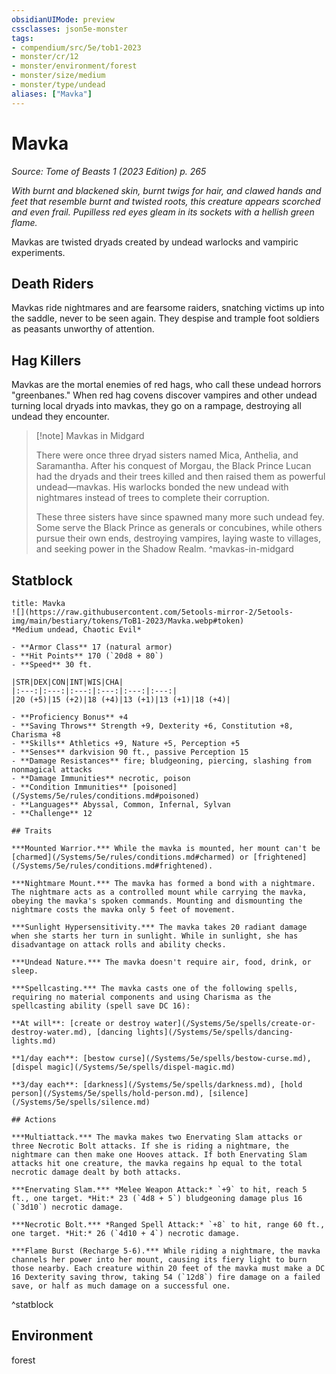```yaml
---
obsidianUIMode: preview
cssclasses: json5e-monster
tags:
- compendium/src/5e/tob1-2023
- monster/cr/12
- monster/environment/forest
- monster/size/medium
- monster/type/undead
aliases: ["Mavka"]
---
```

# Mavka
*Source: Tome of Beasts 1 (2023 Edition) p. 265*  

*With burnt and blackened skin, burnt twigs for hair, and clawed hands and feet that resemble burnt and twisted roots, this creature appears scorched and even frail. Pupilless red eyes gleam in its sockets with a hellish green flame.*

Mavkas are twisted dryads created by undead warlocks and vampiric experiments.

## Death Riders

Mavkas ride nightmares and are fearsome raiders, snatching victims up into the saddle, never to be seen again. They despise and trample foot soldiers as peasants unworthy of attention.

## Hag Killers

Mavkas are the mortal enemies of red hags, who call these undead horrors "greenbanes." When red hag covens discover vampires and other undead turning local dryads into mavkas, they go on a rampage, destroying all undead they encounter.

> [!note] Mavkas in Midgard
> 
> There were once three dryad sisters named Mica, Anthelia, and Saramantha. After his conquest of Morgau, the Black Prince Lucan had the dryads and their trees killed and then raised them as powerful undead—mavkas. His warlocks bonded the new undead with nightmares instead of trees to complete their corruption.
> 
> These three sisters have since spawned many more such undead fey. Some serve the Black Prince as generals or concubines, while others pursue their own ends, destroying vampires, laying waste to villages, and seeking power in the Shadow Realm.
^mavkas-in-midgard

## Statblock

```ad-statblock
title: Mavka
![](https://raw.githubusercontent.com/5etools-mirror-2/5etools-img/main/bestiary/tokens/ToB1-2023/Mavka.webp#token)
*Medium undead, Chaotic Evil*

- **Armor Class** 17 (natural armor)
- **Hit Points** 170 (`20d8 + 80`)
- **Speed** 30 ft.

|STR|DEX|CON|INT|WIS|CHA|
|:---:|:---:|:---:|:---:|:---:|:---:|
|20 (+5)|15 (+2)|18 (+4)|13 (+1)|13 (+1)|18 (+4)|

- **Proficiency Bonus** +4
- **Saving Throws** Strength +9, Dexterity +6, Constitution +8, Charisma +8
- **Skills** Athletics +9, Nature +5, Perception +5
- **Senses** darkvision 90 ft., passive Perception 15
- **Damage Resistances** fire; bludgeoning, piercing, slashing from nonmagical attacks
- **Damage Immunities** necrotic, poison
- **Condition Immunities** [poisoned](/Systems/5e/rules/conditions.md#poisoned)
- **Languages** Abyssal, Common, Infernal, Sylvan
- **Challenge** 12

## Traits

***Mounted Warrior.*** While the mavka is mounted, her mount can't be [charmed](/Systems/5e/rules/conditions.md#charmed) or [frightened](/Systems/5e/rules/conditions.md#frightened).

***Nightmare Mount.*** The mavka has formed a bond with a nightmare. The nightmare acts as a controlled mount while carrying the mavka, obeying the mavka's spoken commands. Mounting and dismounting the nightmare costs the mavka only 5 feet of movement.

***Sunlight Hypersensitivity.*** The mavka takes 20 radiant damage when she starts her turn in sunlight. While in sunlight, she has disadvantage on attack rolls and ability checks.

***Undead Nature.*** The mavka doesn't require air, food, drink, or sleep.

***Spellcasting.*** The mavka casts one of the following spells, requiring no material components and using Charisma as the spellcasting ability (spell save DC 16):

**At will**: [create or destroy water](/Systems/5e/spells/create-or-destroy-water.md), [dancing lights](/Systems/5e/spells/dancing-lights.md)

**1/day each**: [bestow curse](/Systems/5e/spells/bestow-curse.md), [dispel magic](/Systems/5e/spells/dispel-magic.md)

**3/day each**: [darkness](/Systems/5e/spells/darkness.md), [hold person](/Systems/5e/spells/hold-person.md), [silence](/Systems/5e/spells/silence.md)

## Actions

***Multiattack.*** The mavka makes two Enervating Slam attacks or three Necrotic Bolt attacks. If she is riding a nightmare, the nightmare can then make one Hooves attack. If both Enervating Slam attacks hit one creature, the mavka regains hp equal to the total necrotic damage dealt by both attacks.

***Enervating Slam.*** *Melee Weapon Attack:* `+9` to hit, reach 5 ft., one target. *Hit:* 23 (`4d8 + 5`) bludgeoning damage plus 16 (`3d10`) necrotic damage.

***Necrotic Bolt.*** *Ranged Spell Attack:* `+8` to hit, range 60 ft., one target. *Hit:* 26 (`4d10 + 4`) necrotic damage.

***Flame Burst (Recharge 5-6).*** While riding a nightmare, the mavka channels her power into her mount, causing its fiery light to burn those nearby. Each creature within 20 feet of the mavka must make a DC 16 Dexterity saving throw, taking 54 (`12d8`) fire damage on a failed save, or half as much damage on a successful one.
```
^statblock

## Environment

forest